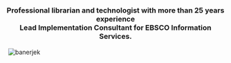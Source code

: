 <h3 align="center">Professional librarian and technologist with more than 25 years experience<br />Lead Implementation Consultant for EBSCO Information Services. </h3>
<p>&nbsp;<img align="center" src="https://github-readme-stats.vercel.app/api?username=banerjek&show_icons=true" alt="banerjek" /></p>

<!--
**banerjek/banerjek** is a ✨ _special_ ✨ repository because its `README.md` (this file) appears on your GitHub profile.

Here are some ideas to get you started:

- 🔭 I’m currently working on ...
- 🌱 I’m currently learning ...
- 👯 I’m looking to collaborate on ...
- 🤔 I’m looking for help with ...
- 💬 Ask me about ...
- 📫 How to reach me: ...
- 😄 Pronouns: ...
 ...
-->
